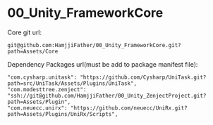 # 00_Unity_FrameworkCore
Core git url:

    git@github.com:HamjjiFather/00_Unity_FrameworkCore.git?path=Assets/Core  
    
Dependency Packages url(must be add to package manifest file):

    "com.cysharp.unitask": "https://github.com/Cysharp/UniTask.git?path=src/UniTask/Assets/Plugins/UniTask",
    "com.modesttree.zenject": "ssh://git@github.com/HamjjiFather/00_Unity_ZenjectProject.git?path=Assets/Plugin",
    "com.neuecc.unirx": "https://github.com/neuecc/UniRx.git?path=Assets/Plugins/UniRx/Scripts",
